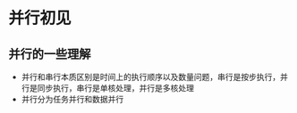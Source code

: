 # **并行初见**
## **并行的一些理解**
- 并行和串行本质区别是时间上的执行顺序以及数量问题，串行是按步执行，并行是同步执行，串行是单核处理，并行是多核处理
- 并行分为任务并行和数据并行
